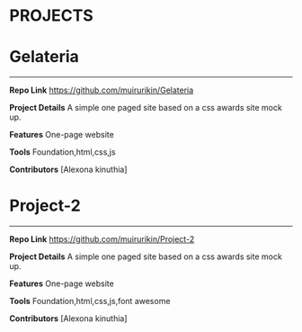 # PROJECTS


# Gelateria
_________________

**Repo Link**
https://github.com/muirurikin/Gelateria

**Project Details**
A simple one paged site based on a css awards site mock up. 


**Features**
One-page website

**Tools**
Foundation,html,css,js 


**Contributors**
 [Alexona kinuthia]
 
# Project-2
_________________

**Repo Link**
https://github.com/muirurikin/Project-2

**Project Details**
A simple one paged site based on a css awards site mock up.


**Features**
One-page website

**Tools**
Foundation,html,css,js,font awesome


**Contributors**
 [Alexona kinuthia]
 
